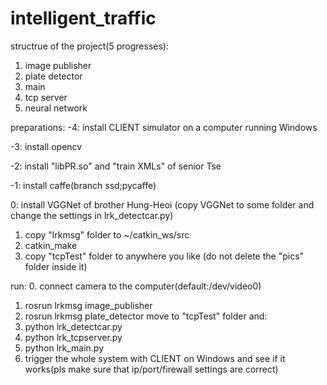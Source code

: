# intelligent_traffic
structrue of the project(5 progresses):
1.	image publisher
2.	plate detector
3.	main
4.	tcp server
5.	neural network

preparations:
-4:	install CLIENT simulator on a computer running Windows

-3:	install opencv

-2:	install "libPR.so" and "train XMLs" of senior Tse

-1:	install caffe(branch ssd;pycaffe)

0:	install VGGNet of brother Hung-Heoi (copy VGGNet to some folder and change the settings in lrk_detectcar.py)

1.	copy "lrkmsg" folder to ~/catkin_ws/src
2.	catkin_make
3.	copy "tcpTest" folder to anywhere you like (do not delete the "pics" folder inside it)

run:
0.	connect camera to the computer(default:/dev/video0)
1.	rosrun lrkmsg image_publisher
2.	rosrun lrkmsg plate_detector
move to "tcpTest" folder and:
3.	python lrk_detectcar.py
4.	python lrk_tcpserver.py
5.	python lrk_main.py
6.	trigger the whole system with CLIENT on Windows and see if it works(pls make sure that ip/port/firewall settings are correct)

